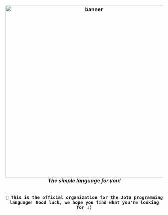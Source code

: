 <h3 align="center">
    <img src="https://raw.githubusercontent.com/mattishere/jota-assets/main/banner.png" alt="banner" width="550px" /><br>
    <i>The <b>simple language</b> for you!</i>
    <br><br>

    🚀 This is the official organization for the Jota programming language! Good luck, we hope you find what you're looking for :)
</h3>
